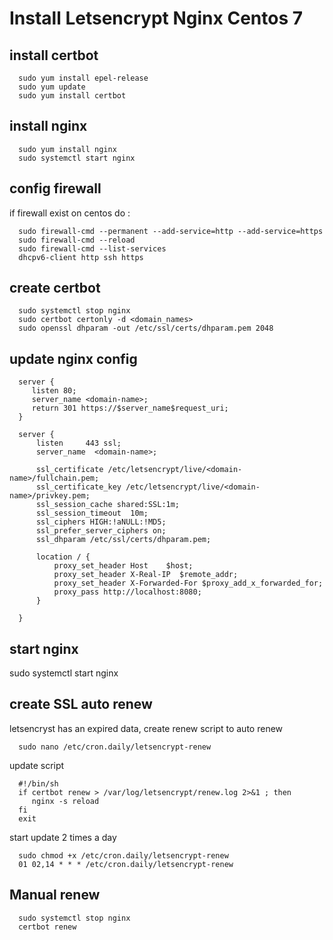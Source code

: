 # Install Letsencrypt Nginx Centos 7 

## install certbot
      sudo yum install epel-release
      sudo yum update
      sudo yum install certbot

## install nginx
      sudo yum install nginx
      sudo systemctl start nginx

## config firewall
if firewall exist on centos do :

      sudo firewall-cmd --permanent --add-service=http --add-service=https
      sudo firewall-cmd --reload
      sudo firewall-cmd --list-services
      dhcpv6-client http ssh https

## create certbot 
      sudo systemctl stop nginx
      sudo certbot certonly -d <domain_names>
      sudo openssl dhparam -out /etc/ssl/certs/dhparam.pem 2048

## update nginx config 

      server {
         listen 80;
         server_name <domain-name>;
         return 301 https://$server_name$request_uri;
      }

      server {
          listen	 443 ssl;
          server_name  <domain-name>;

          ssl_certificate /etc/letsencrypt/live/<domain-name>/fullchain.pem;
          ssl_certificate_key /etc/letsencrypt/live/<domain-name>/privkey.pem;
          ssl_session_cache shared:SSL:1m;
          ssl_session_timeout  10m;
          ssl_ciphers HIGH:!aNULL:!MD5;
          ssl_prefer_server_ciphers on;
          ssl_dhparam /etc/ssl/certs/dhparam.pem;

          location / {
              proxy_set_header Host	   $host;
              proxy_set_header X-Real-IP  $remote_addr;
              proxy_set_header X-Forwarded-For $proxy_add_x_forwarded_for;
              proxy_pass http://localhost:8080;
          }

      }

## start nginx 
sudo systemctl start nginx

## create SSL auto renew
letsencryst has an expired data, create renew script to auto renew

      sudo nano /etc/cron.daily/letsencrypt-renew

update script

      #!/bin/sh
      if certbot renew > /var/log/letsencrypt/renew.log 2>&1 ; then
         nginx -s reload
      fi
      exit
      
      
start update 2 times a day      

      sudo chmod +x /etc/cron.daily/letsencrypt-renew
      01 02,14 * * * /etc/cron.daily/letsencrypt-renew
      

## Manual renew

      sudo systemctl stop nginx
      certbot renew
   
